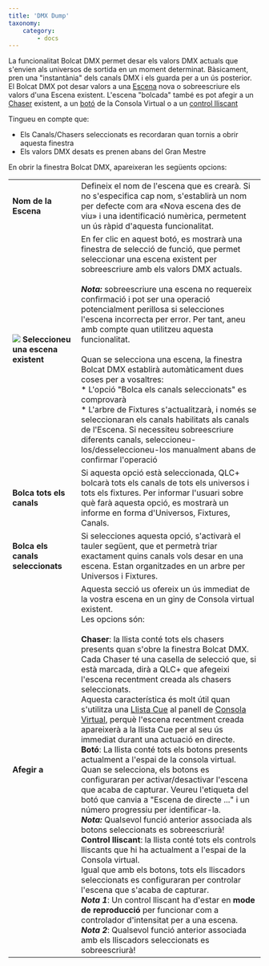 ```yaml
---
title: 'DMX Dump'
taxonomy:
    category:
        - docs
---
```


La funcionalitat Bolcat DMX permet desar els valors DMX actuals que s'envien als universos de sortida en un moment determinat. Bàsicament, pren una "instantània" dels canals DMX i els guarda per a un ús posterior.  
El Bolcat DMX pot desar valors a una [Escena](/basics/glossary-and-concepts#scene) nova o sobreescriure els valors d'una Escena existent. L'escena "bolcada" també es pot afegir a un  [Chaser](/basics/glossary-and-concepts#chaser) existent, a un  [botó](/virtual-console/button) de la Consola Virtual o a un [control lliscant](/virtual-console/slider)

Tingueu en compte que:

* Els Canals/Chasers seleccionats es recordaran quan tornis a obrir aquesta finestra
* Els valors DMX desats es prenen abans del Gran Mestre

En obrir la finestra Bolcat DMX, apareixeran les següents opcions:

| | |
| - | - |
| **Nom de la Escena** | Defineix el nom de l'escena que es crearà. Si no s'especifica cap nom, s'establirà un nom per defecte com ara «Nova escena des de viu» i una identificació numèrica, permetent un ús ràpid d'aquesta funcionalitat. |
| ![](/basics/scene.png) **Seleccioneu una escena existent** | En fer clic en aquest botó, es mostrarà una finestra de selecció de funció, que permet seleccionar una escena existent per sobreescriure amb els valors DMX actuals.<br><br>***Nota:*** sobreescriure una escena no requereix confirmació i pot ser una operació potencialment perillosa si selecciones l'escena incorrecta per error. Per tant, aneu amb compte quan utilitzeu aquesta funcionalitat.<br><br>Quan se selecciona una escena, la finestra Bolcat DMX establirà automàticament dues coses per a vosaltres:<br>* L'opció "Bolca els canals seleccionats" es comprovarà<br>* L'arbre de Fixtures s'actualitzarà, i només se seleccionaran els canals habilitats als canals de l'Escena. Si necessiteu sobreescriure diferents canals, seleccioneu-los/desseleccioneu-los manualment abans de confirmar l'operació<br>
| **Bolca tots els canals** | Si aquesta opció està seleccionada, QLC+ bolcarà tots els canals de tots els universos i tots els fixtures. Per informar l'usuari sobre què farà aquesta opció, es mostrarà un informe en forma d'Universos, Fixtures, Canals. |
| **Bolca els canals seleccionats** | Si selecciones aquesta opció, s'activarà el tauler següent, que et permetrà triar exactament quins canals vols desar en una escena. Estan organitzades en un arbre per Universos i Fixtures. |
| **Afegir a** | Aquesta secció us ofereix un ús immediat de la vostra escena en un giny de Consola virtual existent.<br>Les opcions són:<br><br>**Chaser**: la llista conté tots els chasers presents quan s'obre la finestra Bolcat DMX. Cada Chaser té una casella de selecció que, si està marcada, dirà a QLC+ que afegeixi l'escena recentment creada als chasers seleccionats.<br>Aquesta característica és molt útil quan s'utilitza una [Llista Cue](/virtual-console/cue-list) al panell de [Consola Virtual](/virtual-console), perquè l'escena recentment creada apareixerà a la llista Cue per al seu ús immediat durant una actuació en directe.<br>**Botó**: La llista conté tots els botons presents actualment a l'espai de la consola virtual.<br>Quan se selecciona, els botons es configuraran per activar/desactivar l'escena que acaba de capturar. Veureu l'etiqueta del botó que canvia a "Escena de directe ..." i un número progressiu per identificar-la.<br>***Nota:*** Qualsevol funció anterior associada als botons seleccionats es sobreescriurà!<br>**Control lliscant**: la llista conté tots els controls lliscants que hi ha actualment a l'espai de la Consola virtual.<br>Igual que amb els botons, tots els lliscadors seleccionats es configuraran per controlar l'escena que s'acaba de capturar.<br>***Nota 1***: Un control lliscant ha d'estar en **mode de reproducció** per funcionar com a controlador d'intensitat per a una escena.<br>***Nota 2***: Qualsevol funció anterior associada amb els lliscadors seleccionats es sobreescriurà! | **Bolca només valors no nuls** | Aquesta opció dirà a QLC+ que desi només els canals amb valors que són **i no** iguals a zero.<br>Si sabeu el que esteu fent, això podria estalviar espai de projecte i evitar que els canals entrin en conflicte amb altres ginys de la consola virtual. |
